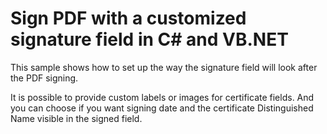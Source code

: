# Sign PDF with a customized signature field in C# and VB.NET
This sample shows how to set up the way the signature field will look after the PDF signing.

It is possible to provide custom labels or images for certificate fields. And you can choose if you want signing date and the certificate Distinguished Name visible in the signed field.
